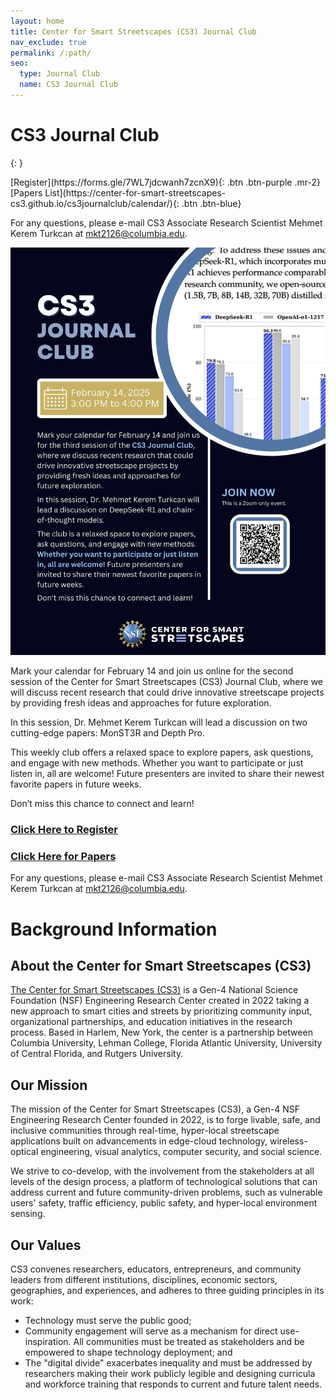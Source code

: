 ```yaml
---
layout: home
title: Center for Smart Streetscapes (CS3) Journal Club
nav_exclude: true
permalink: /:path/
seo:
  type: Journal Club
  name: CS3 Journal Club
---
```


# CS3 Journal Club
{: }

<span class="fs-6">
[Register](https://forms.gle/7WL7jdcwanh7zcnX9){: .btn  .btn-purple .mr-2}
[Papers List](https://center-for-smart-streetscapes-cs3.github.io/cs3journalclub/calendar/){: .btn  .btn-blue}
</span>

For any questions, please e-mail CS3 Associate Research Scientist Mehmet Kerem Turkcan at mkt2126@columbia.edu.

[<img src="assets/images/posterfeb14.jpg">](https://center-for-smart-streetscapes-cs3.github.io/cs3journalclub/calendar/)


Mark your calendar for February 14 and join us online for the second session of the Center for Smart Streetscapes (CS3) Journal Club, where we will discuss recent research that could drive innovative streetscape projects by providing fresh ideas and approaches for future exploration.


In this session, Dr. Mehmet Kerem Turkcan will lead a discussion on two cutting-edge papers: MonST3R and Depth Pro.


This weekly club offers a relaxed space to explore papers, ask questions, and engage with new methods. Whether you want to participate or just listen in, all are welcome! Future presenters are invited to share their newest favorite papers in future weeks.

Don’t miss this chance to connect and learn!

### [**Click Here** to Register](https://forms.gle/7WL7jdcwanh7zcnX9)
### [**Click Here** for Papers](https://center-for-smart-streetscapes-cs3.github.io/cs3journalclub/calendar/)

For any questions, please e-mail CS3 Associate Research Scientist Mehmet Kerem Turkcan at mkt2126@columbia.edu.


# Background Information

## About the Center for Smart Streetscapes (CS3)

[The Center for Smart Streetscapes (CS3)](https://cs3-erc.org/) is a Gen-4 National Science Foundation (NSF) Engineering Research Center created in 2022 taking a new approach to smart cities and streets by prioritizing community input, organizational partnerships, and education initiatives in the research process. Based in Harlem, New York, the center is a partnership between Columbia University, Lehman College, Florida Atlantic University, University of Central Florida, and Rutgers University.

## Our Mission

The mission of the Center for Smart Streetscapes (CS3), a Gen-4 NSF Engineering Research Center founded in 2022, is to forge livable, safe, and inclusive communities through real-time, hyper-local streetscape applications built on advancements in edge-cloud technology, wireless-optical engineering, visual analytics, computer security, and social science.


We strive to co-develop, with the involvement from the stakeholders at all levels of the design process, a platform of technological solutions that can address current and future community-driven problems, such as vulnerable users' safety, traffic efficiency, public safety, and hyper-local environment sensing.

## Our Values
CS3 convenes researchers, educators, entrepreneurs, and community leaders from different institutions, disciplines, economic sectors, geographies, and experiences, and adheres to three guiding principles in its work:

* Technology must serve the public good;
* Community engagement will serve as a mechanism for direct use-inspiration. All communities must be treated as stakeholders and be empowered to shape technology deployment; and
* The "digital divide" exacerbates inequality and must be addressed by researchers making their work publicly legible and designing curricula and workforce training that responds to current and future talent needs.